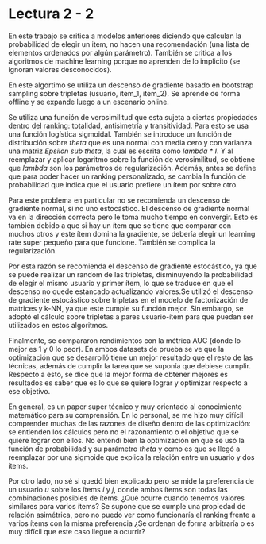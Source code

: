 # Lectura 2 - 2

En este trabajo se critica a modelos anteriores diciendo que calculan la probabilidad de elegir un item, no hacen una recomendación (una lista de elementos ordenados por algún parámetro). También se critica a los algoritmos de machine learning porque no aprenden de lo implicito (se ignoran valores desconocidos).

En este algortimo se utiliza un descenso de gradiente basado en bootstrap sampling sobre tripletas (usuario, item_1, item_2). Se aprende de forma offline y se expande luego a un escenario online.

Se utiliza una función de verosimilitud que esta sujeta a ciertas propiedades dentro del ranking: totalidad, antisimetría y transitividad. Para esto se usa una función logística sigmoidal. También se introduce un función de distribución sobre *theta* que es una normal con media cero y con varianza una matriz *Epsilon sub theta*, la cual es escrita como *lambda \* I*. Y al reemplazar y aplicar logaritmo sobre la función de verosimilitud, se obtiene que *lambda* son los parámetros de regularización. Además, antes se define que para poder hacer un ranking personalizado, se cambia la función de probabilidad que indica que el usuario prefiere un ítem por sobre otro.

Para este problema en particular no se recomienda un descenso de gradiente normal, si no uno estocástico. El descenso de gradiente normal va en la dirección correcta pero le toma mucho tiempo en convergir. Esto es también debido a que si hay un ítem que se tiene que comparar con muchos otros y este ítem domina la gradiente, se debería elegir un learning rate super pequeño para que funcione. También se complica la regularización.

Por esta razón se recomienda el descenso de gradiente estocástico, ya que se puede realizar un random de las tripletas, disminuyendo la probabilidad de elegir el mismo usuario y primer ítem, lo que se traduce en que el descenso no quede estancado actualizando valores.Se utilizó el descenso de gradiente estocástico sobre tripletas en el modelo de factorización de matrices y k-NN, ya que este cumple su función mejor. Sin embargo, se adoptó el cálculo sobre tripletas a pares usuario-ítem para que puedan ser utilizados en estos algoritmos.

Finalmente, se compararon rendimientos con la métrica AUC (donde lo mejor es 1 y 0 lo peor). En ambos datasets de prueba se ve que la optimización que se desarrolló tiene un mejor resultado que el resto de las técnicas, además de cumplir la tarea que se suponía que debiese cumplir. Respecto a esto, se dice que la mejor forma de obtener mejores es resultados es saber que es lo que se quiere lograr y optimizar respecto a ese objetivo.

En general, es un paper super técnico y muy orientado al conocimiento matemático para su comprensión. En lo personal, se me hizo muy difícil comprender muchas de las razones de diseño dentro de las optimización: se entienden los cálculos pero no el razonamiento o el objetivo que se quiere lograr con ellos. No entendí bien la optimización en que se usó la función de probabilidad y su parámetro *theta* y como es que se llegó a reemplazar por una sigmoide que explica la relación entre un usuario y dos ítems.

Por otro lado, no sé si quedó bien explicado pero se mide la preferencia de un usuario *u* sobre los ítems *i* y *j*, donde ambos ítems son todas las combinaciones posibles de ítems. ¿Qué ocurre cuando tenemos valores similares para varios ítems? Se supone que se cumple una propiedad de relación asimétrica, pero no puedo ver como funcionaría el ranking frente a varios ítems con la misma preferencia ¿Se ordenan de forma arbitraría o es muy difícil que este caso llegue a ocurrir?
